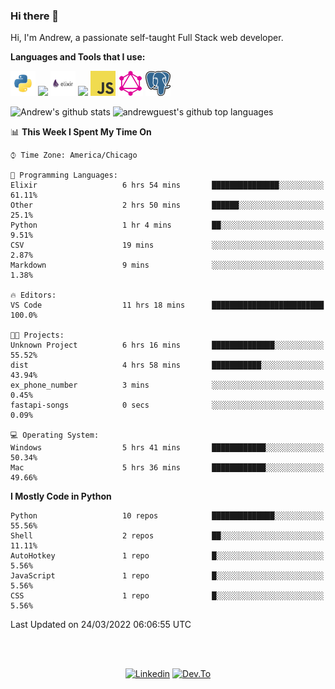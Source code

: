 ### Hi there 👋

Hi, I'm Andrew, a passionate self-taught Full Stack web developer.

**Languages and Tools that I use:**  

<code><img height="40" src="https://raw.githubusercontent.com/github/explore/80688e429a7d4ef2fca1e82350fe8e3517d3494d/topics/python/python.png"></code>
<code><img height="40" src="https://fastapi.tiangolo.com/img/logo-margin/logo-teal.png"></code>
<code><img height="40" src="https://raw.githubusercontent.com/github/explore/d106aa3f6fa091ab80ab5c8cf0d931baff3caaea/topics/elixir/elixir.png"></code>
<code><img height="40" src="https://img.stackshare.io/service/3262/-s9uoLIN.png"></code>
<code><img height="40" src="https://raw.githubusercontent.com/github/explore/80688e429a7d4ef2fca1e82350fe8e3517d3494d/topics/javascript/javascript.png"></code>
<code><img height="40" src="https://raw.githubusercontent.com/github/explore/5c058a388828bb5fde0bcafd4bc867b5bb3f26f3/topics/graphql/graphql.png"></code>
<code><img height="40" src="https://raw.githubusercontent.com/github/explore/80688e429a7d4ef2fca1e82350fe8e3517d3494d/topics/postgresql/postgresql.png"></code>

![Andrew's github stats](https://github-readme-stats.vercel.app/api?username=andrewguest&show_icons=true&theme=vue-dark&count_private=true)
<img height="180em" src="https://github-readme-stats.vercel.app/api/top-langs/?username=andrewguest&theme=vue-dark&layout=compact" alt="andrewguest's github top languages" />

<!--START_SECTION:waka-->
📊 **This Week I Spent My Time On** 

```text
⌚︎ Time Zone: America/Chicago

💬 Programming Languages: 
Elixir                   6 hrs 54 mins       ███████████████░░░░░░░░░░   61.11% 
Other                    2 hrs 50 mins       ██████░░░░░░░░░░░░░░░░░░░   25.1% 
Python                   1 hr 4 mins         ██░░░░░░░░░░░░░░░░░░░░░░░   9.51% 
CSV                      19 mins             ░░░░░░░░░░░░░░░░░░░░░░░░░   2.87% 
Markdown                 9 mins              ░░░░░░░░░░░░░░░░░░░░░░░░░   1.38%

🔥 Editors: 
VS Code                  11 hrs 18 mins      █████████████████████████   100.0%

🐱‍💻 Projects: 
Unknown Project          6 hrs 16 mins       ██████████████░░░░░░░░░░░   55.52% 
dist                     4 hrs 58 mins       ███████████░░░░░░░░░░░░░░   43.94% 
ex_phone_number          3 mins              ░░░░░░░░░░░░░░░░░░░░░░░░░   0.45% 
fastapi-songs            0 secs              ░░░░░░░░░░░░░░░░░░░░░░░░░   0.09%

💻 Operating System: 
Windows                  5 hrs 41 mins       ████████████░░░░░░░░░░░░░   50.34% 
Mac                      5 hrs 36 mins       ████████████░░░░░░░░░░░░░   49.66%

```

**I Mostly Code in Python** 

```text
Python                   10 repos            ██████████████░░░░░░░░░░░   55.56% 
Shell                    2 repos             ██░░░░░░░░░░░░░░░░░░░░░░░   11.11% 
AutoHotkey               1 repo              █░░░░░░░░░░░░░░░░░░░░░░░░   5.56% 
JavaScript               1 repo              █░░░░░░░░░░░░░░░░░░░░░░░░   5.56% 
CSS                      1 repo              █░░░░░░░░░░░░░░░░░░░░░░░░   5.56%

```



 Last Updated on 24/03/2022 06:06:55 UTC
<!--END_SECTION:waka-->

<br><br>
<p align="center">
   <a href="https://www.linkedin.com/in/andrew-guest-a891759a" target="_blank"><img src="https://img.shields.io/badge/LinkedIn-0077B5?style=for-the-badge&logo=linkedin&logoColor=white" alt="Linkedin"></a>
  <a href="https://dev.to/aguest" target="_blank"><img src="https://img.shields.io/badge/Dev.to-0A0A0A?style=for-the-badge&logo=dev%2Eto&logoColor=white" alt="Dev.To"></a>
</p>
